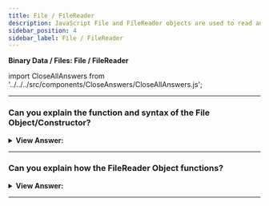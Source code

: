 ```yaml
---
title: File / FileReader
description: JavaScript File and FileReader objects are used to read and write files. FileReader objects are used to read the contents of files.
sidebar_position: 4
sidebar_label: File / FileReader
---
```


**Binary Data / Files: File / FileReader**

import CloseAllAnswers from '../../../src/components/CloseAnswers/CloseAllAnswers.js';

<CloseAllAnswers />

---

### Can you explain the function and syntax of the File Object/Constructor?

<details>
  <summary><strong>View Answer:</strong></summary>
  <div>
  <div><strong>Interview Response:</strong> A File object inherits from Blob and gets extended with filesystem-related capabilities. A File object is a specific kind of a Blob and can be used in any context that a Blob can. In particular, FileReader, URL.createObjectURL(), createImageBitmap(), and XMLHttpRequest.send() which accepts both Blobs and Files. The File() constructor creates a new File object instance. The File constructor has three arguments: fileParts(bits), filename, and optional parameters. The fileParts can include an Array of ArrayBuffer, ArrayBufferView, Blob, USVString objects, or a mix of any of such objects put inside the File. USVString objects get encoded as UTF-8. The filename is a USVString filename, and the optional options parameter is lastModified, which is the timestamp of the last modification.
    </div><br />
  <div><strong className="codeExample">Code Example:</strong><br /><br />

<strong>Syntax: </strong> new File(fileParts, fileName, [options]);<br /><br />

  <div></div>

```js
var file = new File(['foo'], 'foo.txt', {
  type: 'text/plain',
});
```

  </div>
  </div>
</details>

---

### Can you explain how the FileReader Object functions?

<details>
  <summary><strong>View Answer:</strong></summary>
  <div>
  <div><strong>Interview Response:</strong> The FileReader object allows web applications to asynchronously read the contents of files (or raw data buffers) saved on the user's machine by specifying the file or data to read with File or Blob objects. We can retrieve File objects via a FileList object returned by a user choosing files using the &#8249;input&#8250; element, from the DataTransfer object of a drag and drop operations, or through the mozGetAsFile() API on an HTMLCanvasElement. FileReader can only read the contents of files that the user has expressly selected, either through an HTML &#8249;input type="file"&#8250; element or by drag and drop. However, We cannot use it to read a file by pathname from the user's file system. We should note that OS level access is restricted in JavaScript.
    </div><br />
  <div><strong className="codeExample">Code Example:</strong><br /><br />

<strong>Syntax: </strong> let reader = new FileReader(); // no arguments<br /><br />

  <div></div>

```html
<input type="file" onchange="readFile(this)" />

<script>
  function readFile(input) {
    let file = input.files[0];

    let reader = new FileReader();

    reader.readAsText(file);

    reader.onload = function () {
      console.log(reader.result);
    };

    reader.onerror = function () {
      console.log(reader.error);
    };
  }
</script>
```

  </div>
  </div>
</details>

---
